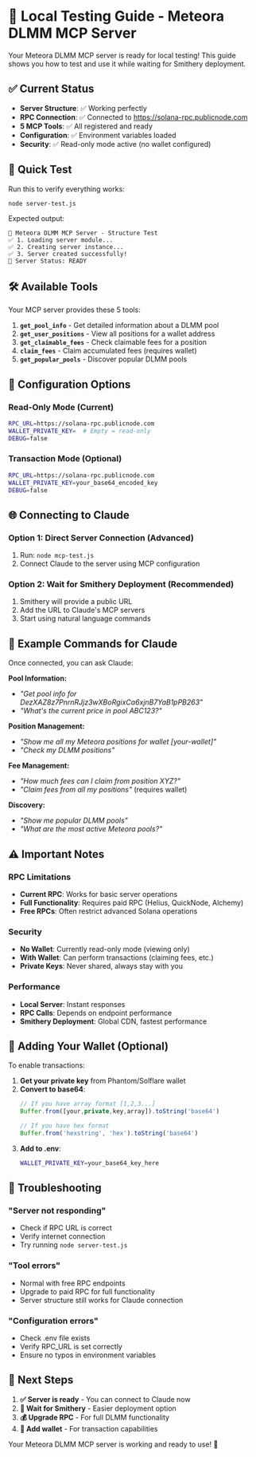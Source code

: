# 🧪 Local Testing Guide - Meteora DLMM MCP Server

Your Meteora DLMM MCP server is ready for local testing! This guide shows you how to test and use it while waiting for Smithery deployment.

## ✅ Current Status

- **Server Structure**: ✅ Working perfectly
- **RPC Connection**: ✅ Connected to https://solana-rpc.publicnode.com  
- **5 MCP Tools**: ✅ All registered and ready
- **Configuration**: ✅ Environment variables loaded
- **Security**: ✅ Read-only mode active (no wallet configured)

## 🚀 Quick Test

Run this to verify everything works:

```bash
node server-test.js
```

Expected output:
```
🚀 Meteora DLMM MCP Server - Structure Test
✅ 1. Loading server module...
✅ 2. Creating server instance...
✅ 3. Server created successfully!
🎯 Server Status: READY
```

## 🛠️ Available Tools

Your MCP server provides these 5 tools:

1. **`get_pool_info`** - Get detailed information about a DLMM pool
2. **`get_user_positions`** - View all positions for a wallet address  
3. **`get_claimable_fees`** - Check claimable fees for a position
4. **`claim_fees`** - Claim accumulated fees (requires wallet)
5. **`get_popular_pools`** - Discover popular DLMM pools

## 🔧 Configuration Options

### Read-Only Mode (Current)
```bash
RPC_URL=https://solana-rpc.publicnode.com
WALLET_PRIVATE_KEY=  # Empty = read-only
DEBUG=false
```

### Transaction Mode (Optional)
```bash
RPC_URL=https://solana-rpc.publicnode.com
WALLET_PRIVATE_KEY=your_base64_encoded_key
DEBUG=false
```

## 🌐 Connecting to Claude

### Option 1: Direct Server Connection (Advanced)
1. Run: `node mcp-test.js`
2. Connect Claude to the server using MCP configuration

### Option 2: Wait for Smithery Deployment (Recommended)
1. Smithery will provide a public URL
2. Add the URL to Claude's MCP servers
3. Start using natural language commands

## 📖 Example Commands for Claude

Once connected, you can ask Claude:

**Pool Information:**
- *"Get pool info for DezXAZ8z7PnrnRJjz3wXBoRgixCa6xjnB7YaB1pPB263"*
- *"What's the current price in pool ABC123?"*

**Position Management:**
- *"Show me all my Meteora positions for wallet [your-wallet]"*
- *"Check my DLMM positions"*

**Fee Management:**  
- *"How much fees can I claim from position XYZ?"*
- *"Claim fees from all my positions"* (requires wallet)

**Discovery:**
- *"Show me popular DLMM pools"*
- *"What are the most active Meteora pools?"*

## ⚠️ Important Notes

### RPC Limitations
- **Current RPC**: Works for basic server operations
- **Full Functionality**: Requires paid RPC (Helius, QuickNode, Alchemy)
- **Free RPCs**: Often restrict advanced Solana operations

### Security
- **No Wallet**: Currently read-only mode (viewing only)
- **With Wallet**: Can perform transactions (claiming fees, etc.)
- **Private Keys**: Never shared, always stay with you

### Performance
- **Local Server**: Instant responses
- **RPC Calls**: Depends on endpoint performance
- **Smithery Deployment**: Global CDN, fastest performance

## 🔑 Adding Your Wallet (Optional)

To enable transactions:

1. **Get your private key** from Phantom/Solflare wallet
2. **Convert to base64**:
   ```javascript
   // If you have array format [1,2,3...]
   Buffer.from([your,private,key,array]).toString('base64')
   
   // If you have hex format
   Buffer.from('hexstring', 'hex').toString('base64')
   ```
3. **Add to .env**:
   ```bash
   WALLET_PRIVATE_KEY=your_base64_key_here
   ```

## 🚨 Troubleshooting

### "Server not responding"
- Check if RPC URL is correct
- Verify internet connection
- Try running `node server-test.js`

### "Tool errors"
- Normal with free RPC endpoints
- Upgrade to paid RPC for full functionality
- Server structure still works for Claude connection

### "Configuration errors"
- Check .env file exists
- Verify RPC_URL is set correctly
- Ensure no typos in environment variables

## 🎯 Next Steps

1. **✅ Server is ready** - You can connect to Claude now
2. **🔄 Wait for Smithery** - Easier deployment option  
3. **💰 Upgrade RPC** - For full DLMM functionality
4. **🔐 Add wallet** - For transaction capabilities

Your Meteora DLMM MCP server is working and ready to use! 🎉